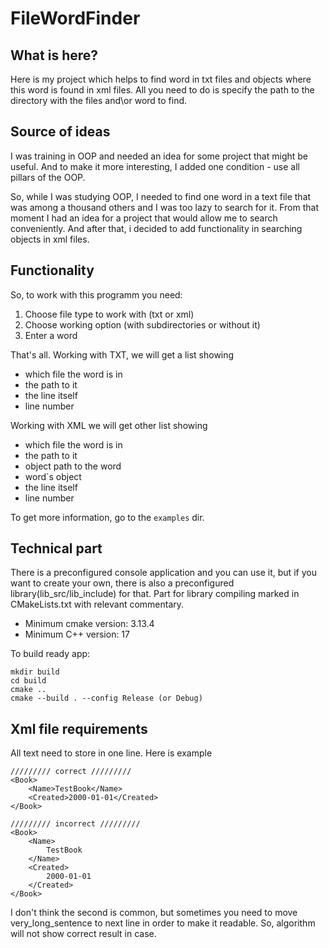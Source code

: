# FileWordFinder

## What is here?

Here is my project which helps to find word in txt files and objects where this word is found in xml files. All you need to do is specify the path to the directory with the files and\or word to find.

## Source of ideas

I was training in OOP and needed an idea for some project that might be useful. And to make it more interesting, I added one condition - use all pillars of the OOP.

So, while I was studying OOP, I needed to find one word in a text file that was among a thousand others and I was too lazy to search for it. From that moment I had an idea for a project that would allow me to search conveniently. And after that, i decided to add functionality in searching objects in xml files. 

## Functionality

So, to work with this programm you need:
1. Choose file type to work with (txt or xml)
2. Choose working option (with subdirectories or without it)
3. Enter a word

That's all. Working with TXT, we will get a list showing 
- which file the word is in
- the path to it
- the line itself 
- line number
  
Working with XML we will get other list showing 
- which file the word is in
- the path to it
- object path to the word
- word`s object
- the line itself
- line number

To get more information, go to the `examples` dir.

## Technical part

There is a preconfigured console application and you can use it, but if you want to create your own, there is also a preconfigured library(lib_src/lib_include) for that. Part for library compiling marked in CMakeLists.txt with relevant commentary. 

- Minimum cmake version: 3.13.4
- Minimum C++ version: 17 

To build ready app:
```
mkdir build
cd build
cmake ..
cmake --build . --config Release (or Debug)
```
## Xml file requirements

All text need to store in one line. Here is example
```
///////// correct /////////
<Book>
    <Name>TestBook</Name>
    <Created>2000-01-01</Created>
</Book>

///////// incorrect /////////
<Book>
    <Name>
        TestBook
    </Name>
    <Created>
        2000-01-01
    </Created>
</Book>
```

I don't think the second is common, but sometimes you need to move very_long_sentence to next line in order to make it readable. So, algorithm will not show correct result in case.